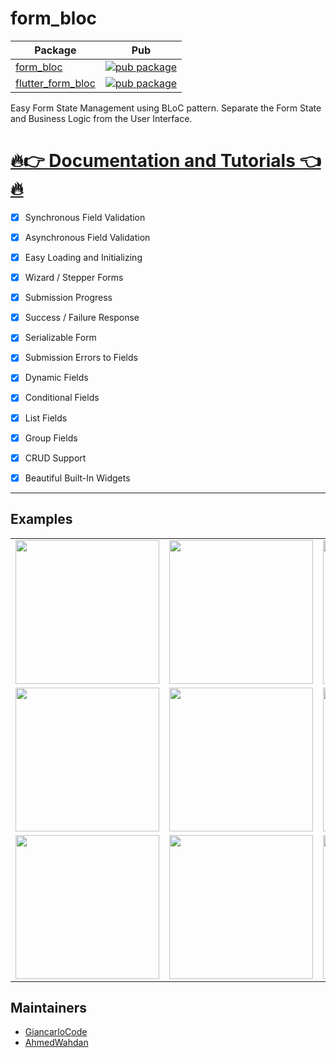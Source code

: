 # form_bloc

| Package                                                                            | Pub                                                                                                    |
| ---------------------------------------------------------------------------------- | ------------------------------------------------------------------------------------------------------ |
| [form_bloc](https://github.com/GiancarloCode/form_bloc/tree/master/packages/form_bloc)                 | [![pub package](https://img.shields.io/pub/v/form_bloc.svg)](https://pub.dev/packages/form_bloc)                 |
| [flutter_form_bloc](https://github.com/GiancarloCode/form_bloc/tree/master/packages/flutter_form_bloc)                 | [![pub package](https://img.shields.io/pub/v/flutter_form_bloc.svg)](https://pub.dev/packages/flutter_form_bloc)       


Easy Form State Management using BLoC pattern. Separate the Form State and Business Logic from the User Interface.

# [🔥👉 Documentation and Tutorials 👈🔥](https://giancarlocode.github.io/form_bloc/)


- [x] Synchronous Field Validation
- [x] Asynchronous Field Validation
- [x] Easy Loading and Initializing
- [x] Wizard / Stepper Forms
- [x] Submission Progress
- [x] Success / Failure Response
- [x] Serializable Form
- [x] Submission Errors to Fields
- [x] Dynamic Fields
- [x] Conditional Fields
- [x] List Fields
- [x] Group Fields
- [x] CRUD Support
- [x] Beautiful Built-In Widgets


---

## Examples

<div>
    <table>
        <tr>
            <td> 
                <a>
                    <img src="https://giancarlocode.com/wp-content/uploads/flutter_form_bloc_demo_1.gif" width="230"/>
                </a>
            </td>    
            <td>   
                <a>
                    <img src="https://giancarlocode.com/wp-content/uploads/flutter_form_bloc_demo_2.gif" width="230"/>                   
                </a>
            </td>
             <td>   
                <a>
                    <img src="https://giancarlocode.com/wp-content/uploads/flutter_form_bloc_demo_3.gif" width="230"/>                   
                </a>
            </td>        
        </tr>
        <tr>
            <td> 
                <a>
                    <img src="https://giancarlocode.com/wp-content/uploads/flutter_form_bloc_demo_4.gif" width="230"/>
                </a>
            </td>    
            <td>   
                <a>
                    <img src="https://giancarlocode.com/wp-content/uploads/flutter_form_bloc_demo_5.gif" width="230"/>                   
                </a>
            </td>
            <td>   
                <a>
                    <img src="https://giancarlocode.com/wp-content/uploads/flutter_form_bloc_demo_6.gif" width="230"/>                   
                </a>
            </td>            
        </tr>
        <tr>
            <td> 
                <a>
                    <img src="https://giancarlocode.com/wp-content/uploads/flutter_form_bloc_demo_7.gif" width="230"/>
                </a>
            </td>
            <td> 
                <a>
                    <img src="https://giancarlocode.com/wp-content/uploads/flutter_form_bloc_demo_8.gif" width="230"/>
                </a>
            </td>
            <td> 
                <a>
                    <img src="https://giancarlocode.com/wp-content/uploads/flutter_form_bloc_demo_9.gif" width="230"/>
                </a>
            </td>                      
        </tr>
    </table>
</div>


## Maintainers

- [GiancarloCode](https://github.com/GiancarloCode)
- [AhmedWahdan](https://github.com/WahdanZ)

